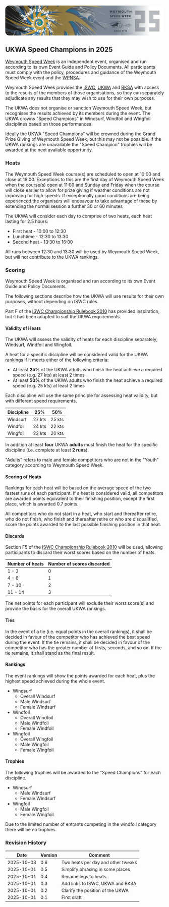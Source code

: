 ![img](../img/wsw-2025/web-banner-1.png)

## UKWA Speed Champions in 2025

[Weymouth Speed Week](https://www.weymouthspeedweek.com/) is an independent event, organised and run according to its own Event Guide and Policy Documents. All participants must comply with the policy, procedures and guidance of the Weymouth Speed Week event and the [WPNSA](https://www.wpnsa.org.uk/).

Weymouth Speed Week provides the [ISWC](https://www.internationalwindsurfing.com/), [UKWA](https://ukwindsurfing.com/) and [BKSA](https://britishkitesports.org/) with access to the results of the members of those organisations, so they can separately adjudicate any results that they may wish to use for their own purposes.

The UKWA does not organise or sanction Weymouth Speed Week, but recognises the results achieved by its members during the event. The UKWA crowns "Speed Champions" in Windsurf, Windfoil and Wingfoil disciplines based on those performances. 

Ideally the UKWA "Speed Champions" will be crowned during the Grand Prize Giving of Weymouth Speed Week, but this may not be possible. If the UKWA rankings are unavailable the "Speed Champion" trophies will be awarded at the next available opportunity.



### Heats

The Weymouth Speed Week course(s) are scheduled to open at 10:00 and close at 16:00. Exceptions to this are the first day of Weymouth Speed Week when the course(s) open at 11:00 and Sunday and Friday when the course will close earlier to allow for prize giving if weather conditions are not improving for high speeds. If exceptionally good conditions are being experienced the organisers will endeavour to take advantage of these by extending the normal session a further 30 or 60 minutes 

The UKWA will consider each day to comprise of two heats, each heat lasting for 2.5 hours:

- First heat - 10:00 to 12:30
- Lunchtime - 12:30 to 13:30
- Second heat - 13:30 to 16:00

All runs between 12:30 and 13:30 will be used by Weymouth Speed Week, but will not contribute to the UKWA rankings.



### Scoring

Weymouth Speed Week is organised and run according to its own Event Guide and Policy Documents.

The following sections describe how the UKWA will use results for their own purposes, without depending on ISWC rules.

Part F of the [ISWC Championship Rulebook 2010](https://www.internationalwindsurfing.com/userfiles/documents/ISWC_Rulebook_2010.pdf) has provided inspiration, but it has been adapted to suit the UKWA requirements.



#### Validity of Heats

The UKWA will assess the validity of heats for each discipline separately; Windsurf, Windfoil and Wingfoil.

A heat for a specific discipline will be considered valid for the UKWA rankings if it meets either of the following criteria:

- At least **25%** of the UKWA adults who finish the heat achieve a required speed (e.g.  27 kts) at least 2 times
- At least **50%** of the UKWA adults who finish the heat achieve a required speed (e.g.  25 kts) at least 2 times

Each discipline will use the same principle for assessing heat validity, but with different speed requirements.

| Discipline | 25%    | 50%    |
| ---------- | ------ | ------ |
| Windsurf   | 27 kts | 25 kts |
| Windfoil   | 24 kts | 22 kts |
| Wingfoil   | 22 kts | 20 kts |

In addition at least **four** UKWA **adults** must finish the heat for the specific discipline (i.e. complete at least **2 runs**).

"Adults" refers to male and female competitors who are not in the "Youth" category according to Weymouth Speed Week.



#### Scoring of Heats

Rankings for each heat will be based on the average speed of the two fastest runs of each participant. If a heat is considered valid, all competitors are awarded points equivalent to their finishing position, except the first place, which is awarded 0.7 points.

All competitors who do not start in a heat, who start and thereafter retire, who do not finish, who finish and thereafter retire or who are disqualified, score the points awarded to the last possible finishing position in that heat.



#### Discards

Section F5 of the [ISWC Championship Rulebook 2010](https://www.internationalwindsurfing.com/userfiles/documents/ISWC_Rulebook_2010.pdf) will be used, allowing participants to discard their worst scores based on the number of heats.

| Number of heats | Number of scores discarded |
| --------------- | -------------------------- |
| 1 - 3           | 0                          |
| 4 - 6           | 1                          |
| 7 - 10          | 2                          |
| 11 - 14         | 3                          |

The net points for each participant will exclude their worst score(s) and provide the basis for the overall UKWA rankings.



#### Ties

In the event of a tie (i.e. equal points in the overall rankings), it shall be decided in favour of the competitor who has achieved the best speed during the event. If the tie remains, it shall be decided in favour of the competitor who has the greater number of firsts, seconds, and so on. If the tie remains, it shall stand as the final result. 



#### Rankings

The event rankings will show the points awarded for each heat, plus the highest speed achieved during the whole event.

- Windsurf
  - Overall Windsurf
  - Male Windsurf
  - Female Windsurf
- Windfoil
  - Overall Windfoil
  - Male Windfoil
  - Female Windfoil
- Wingfoil
  - Overall Wingfoil
  - Male Wingfoil
  - Female Wingfoil



#### Trophies

The following trophies will be awarded to the "Speed Champions" for each discipline.

- Windsurf
  - Male Windsurf
  - Female Windsurf
- Wingfoil
  - Male Wingfoil
  - Female Wingfoil

Due to the limited number of entrants competing in the windfoil category there will be no trophies.



### Revision History

| Date       | Version | Comment                            |
| ---------- | ------- | ---------------------------------- |
| 2025-10-03 | 0.6     | Two heats per day and other tweaks |
| 2025-10-01 | 0.5     | Simplify phrasing in some places   |
| 2025-10-01 | 0.4     | Rename legs to heats               |
| 2025-10-01 | 0.3     | Add links to ISWC, UKWA and BKSA   |
| 2025-10-01 | 0.2     | Clarify the position of the UKWA   |
| 2025-10-01 | 0.1     | First draft                        |

